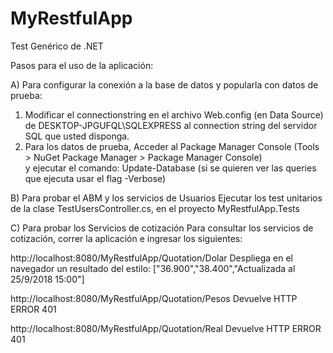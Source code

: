 # MyRestfulApp
Test Genérico de .NET

Pasos para el uso de la aplicación:

A) Para configurar la conexión a la base de datos y popularla con datos de prueba:
1. Modificar el connectionstring en el archivo Web.config (en Data Source) 
   de DESKTOP-JPGUFQL\SQLEXPRESS al connection string del servidor SQL que usted disponga.
2. Para los datos de prueba, Acceder al Package Manager Console (Tools > NuGet Package Manager > Package Manager Console)  
   y ejecutar el comando: Update-Database (si se quieren ver las queries que ejecuta usar el flag -Verbose)

B) Para probar el ABM y los servicios de Usuarios
   Ejecutar los test unitarios de la clase TestUsersController.cs, en el proyecto MyRestfulApp.Tests

C) Para probar los Servicios de cotización
Para consultar los servicios de cotización, correr la aplicación e ingresar los siguientes:

http://localhost:8080/MyRestfulApp/Quotation/Dolar
Despliega en el navegador un resultado del estilo: ["36.900","38.400","Actualizada al 25/9/2018 15:00"]

http://localhost:8080/MyRestfulApp/Quotation/Pesos
Devuelve HTTP ERROR 401

http://localhost:8080/MyRestfulApp/Quotation/Real
Devuelve HTTP ERROR 401
